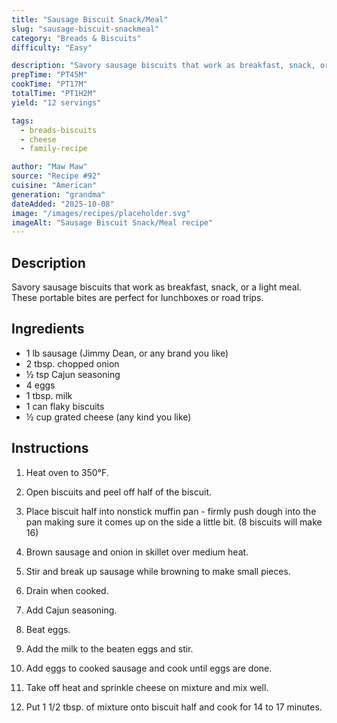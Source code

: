 ```yaml
---
title: "Sausage Biscuit Snack/Meal"
slug: "sausage-biscuit-snackmeal"
category: "Breads & Biscuits"
difficulty: "Easy"

description: "Savory sausage biscuits that work as breakfast, snack, or a light meal. These portable bites are perfect for lunchboxes or road trips."
prepTime: "PT45M"
cookTime: "PT17M"
totalTime: "PT1H2M"
yield: "12 servings"

tags:
  - breads-biscuits
  - cheese
  - family-recipe

author: "Maw Maw"
source: "Recipe #92"
cuisine: "American"
generation: "grandma"
dateAdded: "2025-10-08"
image: "/images/recipes/placeholder.svg"
imageAlt: "Sausage Biscuit Snack/Meal recipe"
---
```


## Description

Savory sausage biscuits that work as breakfast, snack, or a light meal. These portable bites are perfect for lunchboxes or road trips.

## Ingredients

- 1 lb sausage (Jimmy Dean, or any brand you like)
- 2 tbsp. chopped onion
- ½ tsp Cajun seasoning
- 4 eggs
- 1 tbsp. milk
- 1 can flaky biscuits
- ½ cup grated cheese (any kind you like)

## Instructions

1. Heat oven to 350°F.

2. Open biscuits and peel off half of the biscuit.

3. Place biscuit half into nonstick muffin pan - firmly push dough into the pan making sure it comes up on the side a little bit. (8 biscuits will make 16)

4. Brown sausage and onion in skillet over medium heat.

5. Stir and break up sausage while browning to make small pieces.

6. Drain when cooked.

7. Add Cajun seasoning.

8. Beat eggs.

9. Add the milk to the beaten eggs and stir.

10. Add eggs to cooked sausage and cook until eggs are done.

11. Take off heat and sprinkle cheese on mixture and mix well.

12. Put 1 1/2 tbsp. of mixture onto biscuit half and cook for 14 to 17 minutes.